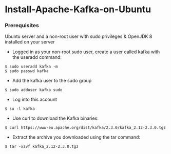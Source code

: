 # Install-Apache-Kafka-on-Ubuntu
### Prerequisites
Ubuntu server and a non-root user with sudo privileges & OpenJDK 8 installed on your server
* Logged in as your non-root sudo user, create a user called kafka with the useradd command:
```
$ sudo useradd kafka -m
$ sudo passwd kafka
```
* Add the kafka user to the sudo group
```
$ sudo adduser kafka sudo
```
* Log into this account
```
$ su -l kafka
```
* Use curl to download the Kafka binaries:
```
$ curl https://www-eu.apache.org/dist/kafka/2.3.0/kafka_2.12-2.3.0.tgz
```
* Extract the archive you downloaded using the tar command:
```
$ tar -xzvf kafka_2.12-2.3.0.tgz
```
